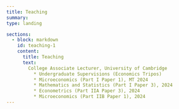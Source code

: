 ```yaml
---
title: Teaching 
summary: 
type: landing

sections:
  - block: markdown
    id: teaching-1
    content:  
      title: Teaching
      text: 
        College Associate Lecturer, University of Cambridge
          * Undergraduate Supervisions (Economics Tripos)
          * Microeconomics (Part I Paper 1), MT 2024
          * Mathematics and Statistics (Part I Paper 3), 2024
          * Econometrics (Part IIA Paper 3), 2024
          * Microeconomics (Part IIB Paper 1), 2024
---
```

